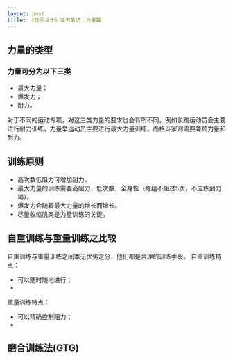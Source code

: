 ```yaml
---
layout: post
title: 《徒手斗士》读书笔记：力量篇
---
```


## 力量的类型
### 力量可分为以下三类
- 最大力量；
- 爆发力；
- 耐力。

对于不同的运动专项，对这三类力量的要求也会有所不同，例如长跑运动员会主要进行耐力训练，力量举运动员主要进行最大力量训练，而格斗家则需要兼顾力量和耐力。

## 训练原则
- 高次数低阻力可增加耐力。
- 最大力量的训练需要高阻力，低次数，全身性（每组不超过5次，不应练到力竭）。
- 爆发力会随着最大力量的增长而增长。
- 尽量收缩肌肉是力量训练的关键。

## 自重训练与重量训练之比较
自重训练与重量训练之间本无优劣之分，他们都是合理的训练手段。
自重训练特点：
- 可以随时随地进行；
- 

重量训练特点：
- 可以精确控制阻力；
-

## 磨合训练法(GTG)

